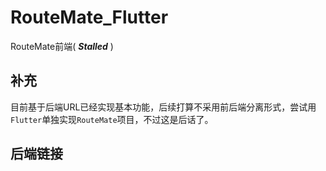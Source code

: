 # RouteMate_Flutter
RouteMate前端( ***Stalled*** )

## 补充

目前基于后端URL已经实现基本功能，后续打算不采用前后端分离形式，尝试用`Flutter`单独实现`RouteMate`项目，不过这是后话了。

## 后端链接
